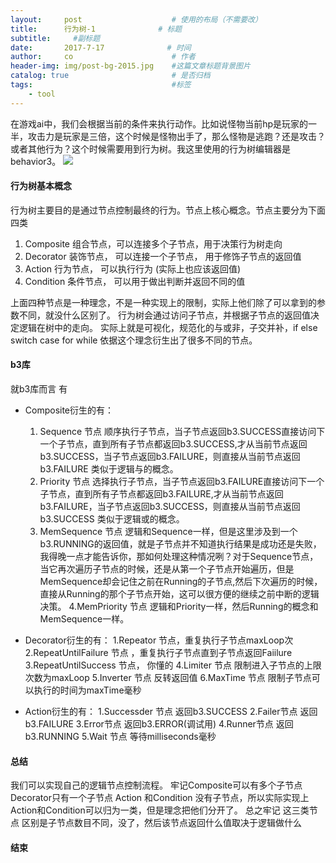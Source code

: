 ```yaml
---
layout:     post                    # 使用的布局（不需要改）
title:      行为树-1              # 标题 
subtitle:     #副标题
date:       2017-7-17              # 时间
author:     co                      # 作者
header-img: img/post-bg-2015.jpg    #这篇文章标题背景图片
catalog: true                       # 是否归档
tags:                               #标签
    - tool
---
```


在游戏ai中，我们会根据当前的条件来执行动作。比如说怪物当前hp是玩家的一半，攻击力是玩家是三倍，这个时候是怪物出手了，那么怪物是逃跑？还是攻击？或者其他行为？这个时候需要用到行为树。我这里使用的行为树编辑器是 behavior3。
![](https://gitee.com/whatplane/resource/raw/master/img/xx_20190701123452-min.png)
#### 行为树基本概念
行为树主要目的是通过节点控制最终的行为。节点上核心概念。节点主要分为下面四类
1. Composite 组合节点，可以连接多个子节点，用于决策行为树走向
2. Decorator 装饰节点， 可以连接一个子节点， 用于修饰子节点的返回值
3. Action 行为节点， 可以执行行为 (实际上也应该返回值)
4. Condition 条件节点， 可以用于做出判断并返回不同的值


上面四种节点是一种理念，不是一种实现上的限制，实际上他们除了可以拿到的参数不同，就没什么区别了。
行为树会通过访问子节点，并根据子节点的返回值决定逻辑在树中的走向。
实际上就是可视化，规范化的与或非，子交并补，if else switch case for while
依据这个理念衍生出了很多不同的节点。
#### b3库
就b3库而言 有
- Composite衍生的有：
	1. Sequence 节点 顺序执行子节点，当子节点返回b3.SUCCESS直接访问下一个子节点，直到所有子节点都返回b3.SUCCESS,才从当前节点返回b3.SUCCESS，当子节点返回b3.FAILURE，则直接从当前节点返回b3.FAILURE 类似于逻辑与的概念。
	2. Priority 节点 选择执行子节点，当子节点返回b3.FAILURE直接访问下一个子节点，直到所有子节点都返回b3.FAILURE,才从当前节点返回b3.FAILURE，当子节点返回b3.SUCCESS，则直接从当前节点返回b3.SUCCESS 类似于逻辑或的概念。
	3. MemSequence 节点 逻辑和Sequence一样，但是这里涉及到一个b3.RUNNING的返回值，就是子节点并不知道执行结果是成功还是失败，我得晚一点才能告诉你，那如何处理这种情况咧？对于Sequence节点，当它再次遍历子节点的时候，还是从第一个子节点开始遍历，但是MemSequence却会记住之前在Running的子节点,然后下次遍历的时候，直接从Running的那个子节点开始，这可以很方便的继续之前中断的逻辑决策。
	4.MemPriority 节点 逻辑和Priority一样，然后Running的概念和MemSequence一样。

- Decorator衍生的有：
	1.Repeator 节点，重复执行子节点maxLoop次
	2.RepeatUntilFailure 节点 ，重复执行子节点直到子节点返回Faiilure
	3.RepeatUntilSuccess 节点， 你懂的
	4.Limiter 节点 限制进入子节点的上限次数为maxLoop
	5.Inverter 节点 反转返回值
	6.MaxTime 节点 限制子节点可以执行的时间为maxTime毫秒

- Action衍生的有：
	1.Successder 节点 返回b3.SUCCESS
	2.Failer节点 返回b3.FAILURE
	3.Error节点 返回b3.ERROR(调试用)
	4.Runner节点 返回b3.RUNNING
	5.Wait 节点 等待milliseconds毫秒

#### 总结
我们可以实现自己的逻辑节点控制流程。
牢记Composite可以有多个子节点 Decorator只有一个子节点 Action 和Condition 没有子节点，所以实际实现上Action和Condition可以归为一类，但是理念把他们分开了。
总之牢记 这三类节点 区别是子节点数目不同，没了，然后该节点返回什么值取决于逻辑做什么

#### 结束